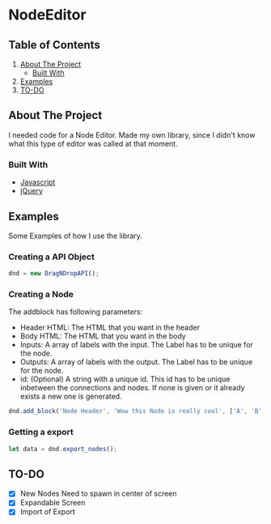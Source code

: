 # NodeEditor

## Table of Contents

1. [About The Project](#about-the-project)
   - [Built With](#built-with)
2. [Examples](#examples)
3. [TO-DO](#to-do)

## About The Project

I needed code for a Node Editor. Made my own library, since I didn't know what this type of editor was called at that moment. 

### Built With

* [Javascript](www.javascript.com)
* [jQuery](www.jquery.com)

## Examples

Some Examples of how I use the library.

### Creating a API Object

```js
dnd = new DragNDropAPI();
```

### Creating a Node

The addblock has following parameters:
* Header HTML: The HTML that you want in the header
* Body HTML: The HTML that you want in the body
* Inputs: A array of labels with the input. The Label has to be unique for the node.
* Outputs: A array of labels with the output. The Label has to be unique for the node.
* id: (Optional) A string with a unique id. This id has to be unique inbetween the connections and nodes. If none is given or it already exists a new one is generated.

```js
dnd.add_block('Node Header', 'Wow this Node is really cool', ['A', 'B', 'C'], ['S', 'T']);
```

### Getting a export

```js
let data = dnd.export_nodes();
```

## TO-DO
- [X] New Nodes Need to spawn in center of screen
- [X] Expandable Screen
- [X] Import of Export